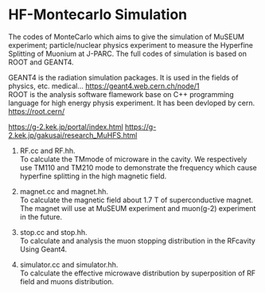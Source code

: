 # HF-Montecarlo Simulation
The codes of MonteCarlo which aims to give the simulation of MuSEUM experiment; particle/nuclear physics experiment to measure the Hyperfine Splitting of Muonium at J-PARC. The full codes of simulation is based on ROOT and GEANT4.<br>

GEANT4 is the radiation simulation packages. It is used in the fields of physics, etc. medical...
https://geant4.web.cern.ch/node/1<br>
ROOT is the analysis software flamework base on C++ programming language for high energy physis experiment. It has been devloped by cern.
https://root.cern/<br>

https://g-2.kek.jp/portal/index.html
https://g-2.kek.jp/gakusai/research_MuHFS.html

1. RF.cc and RF.hh.<br>
To calculate the TMmode of microware in the cavity. We respectively use TM110 and TM210 mode to demonstrate the frequency which cause hyperfine splitting in the high magnetic field.

2. magnet.cc and magnet.hh.<br>
To calculate the magnetic field about 1.7 T of superconductive magnet. The magnet will use at MuSEUM experiment and muon(g-2) experiment in the future.

3. stop.cc and stop.hh.<br>
To calculate and analysis the muon stopping distribution in the RFcavity Using Geant4. 

4. simulator.cc and simulator.hh.<br>
To calculate the effective microwave distribution by superposition of RF field and muons distribution.
